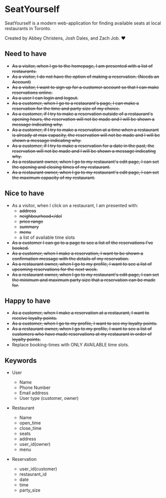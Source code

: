 # SeatYourself

SeatYourself is a modern web-application for finding available seats at local restaurants in Toronto.

Created by Abbey Christens, Josh Dales, and Zach Job. ❤️

## Need to have
* <del>As a visitor, when I go to the homepage, I am presented with a list of restaurants.</del>
* <del>As a visitor, I do not have the option of making a reservation. (Needs an Account)</del>
* <del>As a visitor, I want to sign up for a customer account so that I can make reservations online.</del>
* <del>As a user I can login and logout.</del>
* <del>As a customer, when I go to a restaurant's page, I can make a reservation for the time and party size of my choice.</del>
* <del>As a customer, if I try to make a reservation outside of a restaurant's opening hours, the reservation will not be made and I will be shown a message indicating why.</del>
* <del>As a customer, if I try to make a reservation at a time when a restaurant is already at max capacity, the reservation will not be made and I will be shown a message indicating why.</del>
* <del>As a customer, if I try to make a reservation for a date in the past, the reservation will not be made and I will be shown a message indicating why.</del>
* <del>As a restaurant owner, when I go to my restaurant's edit page, I can set the opening and closing times of my restaurant.</del>
* <del>As a restaurant owner, when I go to my restaurant's edit page, I can set the maximum capacity of my restaurant.</del>


## Nice to have
* As a visitor, when I click on a restaurant, I am presented with:
  * <del>address</del>
  * <del>neighbourhood</del
  * <del>price range</del>
  * <del>summary</del>
  * <del>menu</del>
  * a list of available time slots
* <del>As a customer I can go to a page to see a list of the reservations I’ve booked.</del>
* <del>As a customer, when I make a reservation, I want to be shown a confirmation message with the details of my reservation.</del>
* <del>As a restaurant owner, when I go to my profile, I want to see a list of upcoming reservations for the next week.</del>
* <del>As a restaurant owner, when I go to my restaurant's edit page, I can set the minimum and maximum party size that a reservation can be made for.</del>

## Happy to have
* <del>As a customer, when I make a reservation at a restaurant, I want to receive loyalty points.</del>
* <del>As a customer, when I go to my profile, I want to see my loyalty points.</del>
* <del>As a restaurant owner, when I go to my profile, I want to see a list of customers who have made reservations at my restaurant in order of loyalty points.</del>
* Replace booking-times with ONLY AVAILABLE time slots.


## Keywords
* User
  - Name
  - Phone Number
  - Email address
  - User type (customer, owner)

* Restaurant
  - Name
  - open_time
  - close_time
  - seats
  - address
  - user_id(owner)
  - menu

* Reservation
  - user_id(customer)
  - restaurant_id
  - date
  - time
  - party_size
